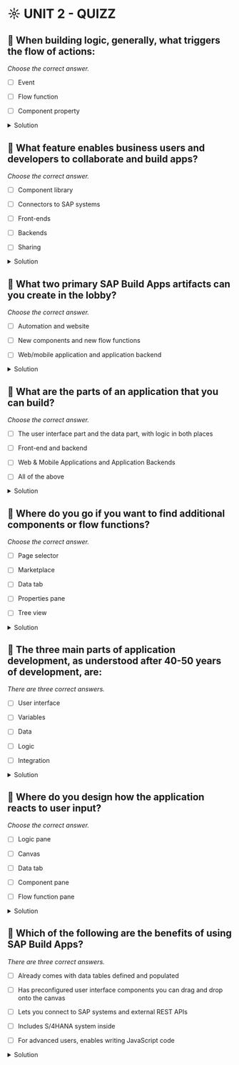 # ☼ UNIT 2 - QUIZZ

## :small_red_triangle_down: When building logic, generally, what triggers the flow of actions:

_Choose the correct answer._

- [ ] Event

- [ ] Flow function

- [ ] Component property

<details>
  <summary>Solution</summary>

- [ ] Event

- [ ] Flow function

- [ ] Component property

</details>

## :small_red_triangle_down: What feature enables business users and developers to collaborate and build apps?

_Choose the correct answer._

- [ ] Component library

- [ ] Connectors to SAP systems

- [ ] Front-ends

- [ ] Backends

- [ ] Sharing

<details>
  <summary>Solution</summary>

- [ ] Component library

- [ ] Connectors to SAP systems

- [ ] Front-ends

- [ ] Backends

- [ ] Sharing

</details>

## :small_red_triangle_down: What two primary SAP Build Apps artifacts can you create in the lobby?

_Choose the correct answer._

- [ ] Automation and website

- [ ] New components and new flow functions

- [ ] Web/mobile application and application backend

<details>
  <summary>Solution</summary>

- [ ] Automation and website

- [ ] New components and new flow functions

- [ ] Web/mobile application and application backend

</details>

## :small_red_triangle_down: What are the parts of an application that you can build?

_Choose the correct answer._

- [ ] The user interface part and the data part, with logic in both places

- [ ] Front-end and backend

- [ ] Web & Mobile Applications and Application Backends

- [ ] All of the above

<details>
  <summary>Solution</summary>

- [ ] The user interface part and the data part, with logic in both places

- [ ] Front-end and backend

- [ ] Web & Mobile Applications and Application Backends

- [ ] All of the above

</details>

## :small_red_triangle_down: Where do you go if you want to find additional components or flow functions?

_Choose the correct answer._

- [ ] Page selector

- [ ] Marketplace

- [ ] Data tab

- [ ] Properties pane

- [ ] Tree view

<details>
  <summary>Solution</summary>

- [ ] Page selector

- [ ] Marketplace

- [ ] Data tab

- [ ] Properties pane

- [ ] Tree view

</details>

## :small_red_triangle_down: The three main parts of application development, as understood after 40-50 years of development, are:

_There are three correct answers._

- [ ] User interface

- [ ] Variables

- [ ] Data

- [ ] Logic

- [ ] Integration

<details>
  <summary>Solution</summary>

- [ ] User interface

- [ ] Variables

- [ ] Data

- [ ] Logic

- [ ] Integration

</details>

## :small_red_triangle_down: Where do you design how the application reacts to user input?

_Choose the correct answer._

- [ ] Logic pane

- [ ] Canvas

- [ ] Data tab

- [ ] Component pane

- [ ] Flow function pane

<details>
  <summary>Solution</summary>

- [ ] Logic pane

- [ ] Canvas

- [ ] Data tab

- [ ] Component pane

- [ ] Flow function pane

</details>

## :small_red_triangle_down: Which of the following are the benefits of using SAP Build Apps?

_There are three correct answers._

- [ ] Already comes with data tables defined and populated

- [ ] Has preconfigured user interface components you can drag and drop onto the canvas

- [ ] Lets you connect to SAP systems and external REST APIs

- [ ] Includes S/4HANA system inside

- [ ] For advanced users, enables writing JavaScript code

<details>
  <summary>Solution</summary>

- [ ] Already comes with data tables defined and populated

- [ ] Has preconfigured user interface components you can drag and drop onto the canvas

- [ ] Lets you connect to SAP systems and external REST APIs

- [ ] Includes S/4HANA system inside

- [ ] For advanced users, enables writing JavaScript code

</details>
